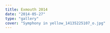 ```yaml
---
title: Exmouth 2014
date: "2014-05-27"
type: "gallery"
cover: "Symphony in yellow_14135225107_o.jpg"
---
```

